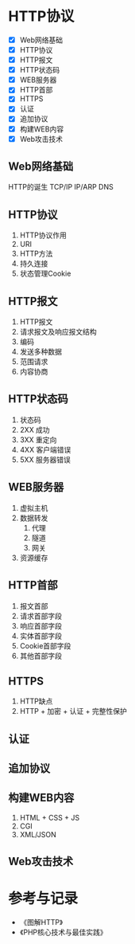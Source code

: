 # HTTP协议

- [x] Web网络基础
- [x] HTTP协议
- [x] HTTP报文
- [x] HTTP状态码
- [x] WEB服务器
- [x] HTTP首部
- [x] HTTPS
- [x] 认证
- [x] 追加协议
- [x] 构建WEB内容
- [x] Web攻击技术

## Web网络基础

HTTP的诞生
TCP/IP
IP/ARP
DNS

## HTTP协议

1. HTTP协议作用
1. URI
1. HTTP方法
1. 持久连接
1. 状态管理Cookie

## HTTP报文

1. HTTP报文
2. 请求报文及响应报文结构
3. 编码
4. 发送多种数据
5. 范围请求
6. 内容协商

## HTTP状态码

1. 状态码
2. 2XX 成功
3. 3XX 重定向
4. 4XX 客户端错误
5. 5XX 服务器错误

## WEB服务器

1. 虚拟主机
1. 数据转发
    1. 代理
    1. 隧道
    1. 网关
1. 资源缓存

## HTTP首部

1. 报文首部
2. 请求首部字段
3. 响应首部字段
4. 实体首部字段
5. Cookie首部字段
6. 其他首部字段

## HTTPS

1. HTTP缺点
2. HTTP + 加密 + 认证 + 完整性保护

## 认证


## 追加协议


## 构建WEB内容

1. HTML + CSS + JS
2. CGI
3. XML/JSON

## Web攻击技术

# 参考与记录

- 《图解HTTP》
- 《PHP核心技术与最佳实践》